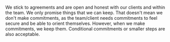 We stick to agreements and are open and honest with our clients and within the team. We only promise things that we can keep. That doesn't mean we don't make commitments, as the team/client needs commitments to feel secure and be able to orient themselves. However, when we make commitments, we keep them. Conditional commitments or smaller steps are also acceptable.